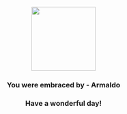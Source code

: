 <p align="center">
    <img src="https://raw.githubusercontent.com/PokeAPI/sprites/master/sprites/pokemon/348.png" width="150" height="150">
</p>
<h3 align="center">You were embraced by - <b>Armaldo</b></h3>
<h3 align="center">Have a wonderful day!</h3>
